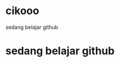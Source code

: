 # cikooo
sedang belajar github 
<html>
  <head>
    <title>Selamat Datang</title> 
  </head>
  <body>
    <h1>sedang belajar github</h1>
  </body>
</html>
